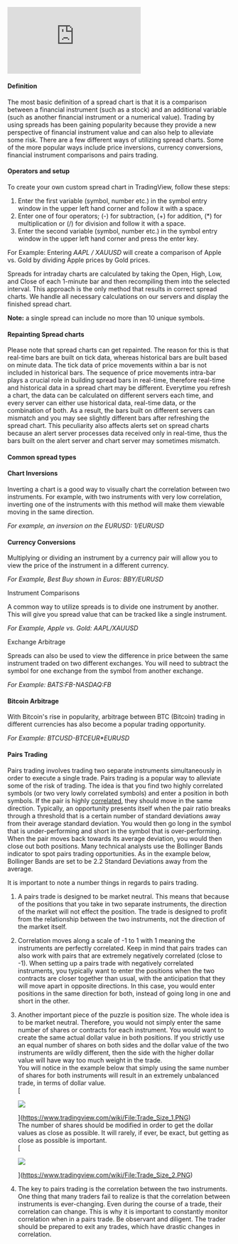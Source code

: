 #### <iframe src="https://www.youtube.com/embed/MfiI_0Jk-PI?&amp;wmode=opaque" frameborder="0" allowfullscreen=""></iframe>  

#### Definition

The most basic definition of a spread chart is that it is a comparison between a financial instrument (such as a stock) and an additional variable (such as another financial instrument or a numerical value). Trading by using spreads has been gaining popularity because they provide a new perspective of financial instrument value and can also help to alleviate some risk. There are a few different ways of utilizing spread charts. Some of the more popular ways include price inversions, currency conversions, financial instrument comparisons and pairs trading.

#### Operators and setup

To create your own custom spread chart in TradingView, follow these steps:

1.  Enter the first variable (symbol, number etc.) in the symbol entry window in the upper left hand corner and follow it with a space.
2.  Enter one of four operators; (-) for subtraction, (+) for addition, (\*) for multiplication or (/) for division and follow it with a space.
3.  Enter the second variable (symbol, number etc.) in the symbol entry window in the upper left hand corner and press the enter key.

For Example: Entering _AAPL / XAUUSD_ will create a comparison of Apple vs. Gold by dividing Apple prices by Gold prices.

Spreads for intraday charts are calculated by taking the Open, High, Low, and Close of each 1-minute bar and then recompiling them into the selected interval. This approach is the only method that results in correct spread charts. We handle all necessary calculations on our servers and display the finished spread chart.

**Note:** a single spread can include no more than 10 unique symbols.

#### Repainting Spread charts 

Please note that spread charts can get repainted. The reason for this is that real-time bars are built on tick data, whereas historical bars are built based on minute data. The tick data of price movements within a bar is not included in historical bars. The sequence of price movements intra-bar plays a crucial role in building spread bars in real-time, therefore real-time and historical data in a spread chart may be different. Everytime you refresh a chart, the data can be calculated on different servers each time, and every server can either use historical data, real-time data, or the combination of both. As a result, the bars built on different servers can mismatch and you may see slightly different bars after refreshing the spread chart. This peculiarity also affects alerts set on spread charts because an alert server processes data received only in real-time, thus the bars built on the alert server and chart server may sometimes mismatch.

#### Common spread types

#### Chart Inversions

Inverting a chart is a good way to visually chart the correlation between two instruments. For example, with two instruments with very low correlation, inverting one of the instruments with this method will make them viewable moving in the same direction.

_For example, an inversion on the EURUSD: 1/EURUSD_

#### Currency Conversions

Multiplying or dividing an instrument by a currency pair will allow you to view the price of the instrument in a different currency.

_For Example, Best Buy shown in Euros: BBY/EURUSD_

Instrument Comparisons

A common way to utilize spreads is to divide one instrument by another. This will give you spread value that can be tracked like a single instrument.

_For Example, Apple vs. Gold: AAPL/XAUUSD_

Exchange Arbitrage

Spreads can also be used to view the difference in price between the same instrument traded on two different exchanges. You will need to subtract the symbol for one exchange from the symbol from another exchange.

_For Example: BATS:FB-NASDAQ:FB_

#### Bitcoin Arbitrage

With Bitcoin's rise in popularity, arbitrage between BTC (Bitcoin) trading in different currencies has also become a popular trading opportunity.

_For Example: BTCUSD-BTCEUR\*EURUSD_

#### Pairs Trading

Pairs trading involves trading two separate instruments simultaneously in order to execute a single trade. Pairs trading is a popular way to alleviate some of the risk of trading. The idea is that you find two highly correlated symbols (or two very lowly correlated symbols) and enter a position in both symbols. If the pair is highly [correlated](https://www.tradingview.com/ideas/correlation/ "Correlation"), they should move in the same direction. Typically, an opportunity presents itself when the pair ratio breaks through a threshold that is a certain number of standard deviations away from their average standard deviation. You would then go long in the symbol that is under-performing and short in the symbol that is over-performing. When the pair moves back towards its average deviation, you would then close out both positions. Many technical analysts use the Bollinger Bands indicator to spot pairs trading opportunities. As in the example below, Bollinger Bands are set to be 2.2 Standard Deviations away from the average.

It is important to note a number things in regards to pairs trading.

1.  A pairs trade is designed to be market neutral. This means that because of the positions that you take in two separate instruments, the direction of the market will not effect the position. The trade is designed to profit from the relationship between the two instruments, not the direction of the market itself.
2.  Correlation moves along a scale of -1 to 1 with 1 meaning the instruments are perfectly correlated. Keep in mind that pairs trades can also work with pairs that are extremely negatively correlated (close to -1). When setting up a pairs trade with negatively correlated instruments, you typically want to enter the positions when the two contracts are closer together than usual, with the anticipation that they will move apart in opposite directions. In this case, you would enter positions in the same direction for both, instead of going long in one and short in the other.
3.  Another important piece of the puzzle is position size. The whole idea is to be market neutral. Therefore, you would not simply enter the same number of shares or contracts for each instrument. You would want to create the same actual dollar value in both positions. If you strictly use an equal number of shares on both sides and the dollar value of the two instruments are wildly different, then the side with the higher dollar value will have way too much weight in the trade.  
    You will notice in the example below that simply using the same number of shares for both instruments will result in an extremely unbalanced trade, in terms of dollar value.  
    [
    
    ![](https://s3.amazonaws.com/cdn.freshdesk.com/data/helpdesk/attachments/production/43040511348/original/dGr7-CWeePMZnsfc0OsIMFvtgjN-8rH2KA.png?1556114339)
    
    
    
    ](https://www.tradingview.com/wiki/File:Trade_Size_1.PNG)  
    The number of shares should be modified in order to get the dollar values as close as possible. It will rarely, if ever, be exact, but getting as close as possible is important.  
    [
    
    ![](https://s3.amazonaws.com/cdn.freshdesk.com/data/helpdesk/attachments/production/43040511349/original/AqkcV9XL8bRF3FWM66jiUOfowV0pFeVJ8g.png?1556114339)
    
    
    
    ](https://www.tradingview.com/wiki/File:Trade_Size_2.PNG)
4.  The key to pairs trading is the correlation between the two instruments. One thing that many traders fail to realize is that the correlation between instruments is ever-changing. Even during the course of a trade, their correlation can change. This is why it is important to constantly monitor correlation when in a pairs trade. Be observant and diligent. The trader should be prepared to exit any trades, which have drastic changes in correlation.